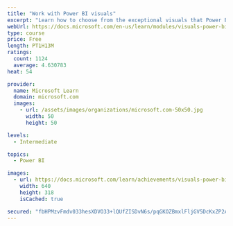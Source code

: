 ```yaml
---
title: "Work with Power BI visuals"
excerpt: "Learn how to choose from the exceptional visuals that Power BI makes available to you. Formatting visuals will direct the user’s attention to exactly where you want it, while helping to make the visual easier to read and interpret. You will also learn about how to use key performance indicators (KPIs)."
webUrl: https://docs.microsoft.com/en-us/learn/modules/visuals-power-bi/
type: course
price: Free
length: PT1H13M
ratings:
  count: 1124
  average: 4.630783
heat: 54

provider:
  name: Microsoft Learn
  domain: microsoft.com
  images:
    - url: /assets/images/organizations/microsoft.com-50x50.jpg
      width: 50
      height: 50

levels:
  - Intermediate

topics:
  - Power BI

images:
  - url: https://docs.microsoft.com/learn/achievements/visuals-power-bi-social.png
    width: 640
    height: 318
    isCached: true

secured: "fbHPMzvFmdv033hesXDVO33+lQUfZISDvN6s/pqGKOZBmxlFljGV5DcKxZP2ABHQzt0Oa+7JOLOW8HrhqBOC/f97SO/4XX5AqlqEfQaNrdp0oVNU2M3uY3bzC+cQ5b0QfuaC0P+dTpaG6tKSnIt9Z9sOE4B/MqR96nJIGzbyPBE+JjjlJNpIZpy/IjtrkEIK8Fl1SgZs0n8z3ZHQCeT0cIWHEiFyndEoC7XW/NW0tN1UhpIkS/FnkMLo/V/3i7kUZm9PkveSfxKwHBGzl1RPI2Rysiz1MOxTaede+QTdqnDTgOd4egbQ8cdePY8sPZh4EH4vqnSgI1BOMDI41jkVWRYo3xD+xmrTAjSyXYwySFkX9iG4iWXB4h309ks9Hg+TT52RtpqBjQldEkDkDsB55uTtNfLtckCwgR8DcOTyLqo=;aSoEcmJ72M9a/BiNQ9bhMA=="
---
```


